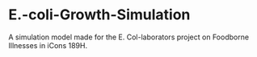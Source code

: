 # E.-coli-Growth-Simulation
A simulation model made for the E. Col-laborators project on Foodborne Illnesses in iCons 189H.
